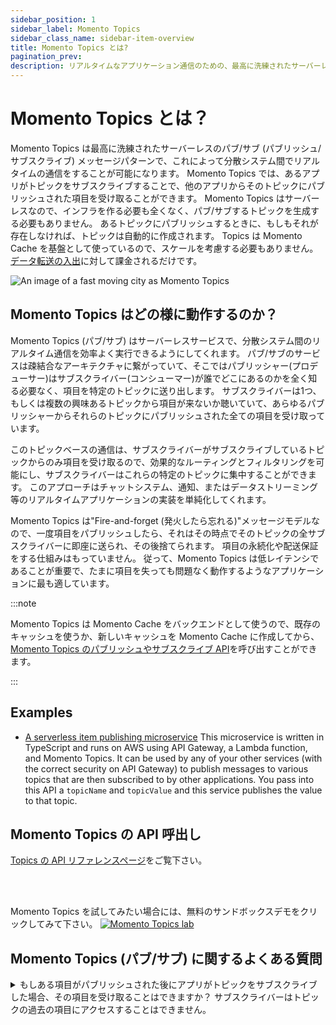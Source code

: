 ```yaml
---
sidebar_position: 1
sidebar_label: Momento Topics
sidebar_class_name: sidebar-item-overview
title: Momento Topics とは?
pagination_prev:
description: リアルタイムなアプリケーション通信のための、最高に洗練されたサーバーレスのパブ/サブ (パブリッシュ/サブスクライブ) メッセージパターンである Momento Topics について学びましょう。
---
```


# Momento Topics とは？

Momento Topics は最高に洗練されたサーバーレスのパブ/サブ (パブリッシュ/サブスクライブ) メッセージパターンで、これによって分散システム間でリアルタイムの通信をすることが可能になります。 Momento Topics では、あるアプリがトピックをサブスクライブすることで、他のアプリからそのトピックにパブリッシュされた項目を受け取ることができます。 Momento Topics はサーバーレスなので、インフラを作る必要も全くなく、パブ/サブするトピックを生成する必要もありません。 あるトピックにパブリッシュするときに、もしもそれが存在しなければ、トピックは自動的に作成されます。 Topics は Momento Cache を基盤として使っているので、スケールを考慮する必要もありません。 [データ転送の入出](./../manage/pricing)に対して課金されるだけです。

![An image of a fast moving city as Momento Topics](./../../static/img/topics-city.jpg)

## Momento Topics はどの様に動作するのか？

Momento Topics (パブ/サブ) はサーバーレスサービスで、分散システム間のリアルタイム通信を効率よく実行できるようにしてくれます。 パブ/サブのサービスは疎結合なアーキテクチャに繋がっていて、そこではパブリッシャー(プロデューサー)はサブスクライバー(コンシューマー)が誰でどこにあるのかを全く知る必要なく、項目を特定のトピックに送り出します。 サブスクライバーは1つ、もしくは複数の興味あるトピックから項目が来ないか聴いていて、あらゆるパブリッシャーからそれらのトピックにパブリッシュされた全ての項目を受け取っています。

このトピックベースの通信は、サブスクライバーがサブスクライブしているトピックからのみ項目を受け取るので、効果的なルーティングとフィルタリングを可能にし、サブスクライバーはこれらの特定のトピックに集中することができます。 このアプローチはチャットシステム、通知、またはデータストリーミング等のリアルタイムアプリケーションの実装を単純化してくれます。

Momento Topics は"Fire-and-forget (発火したら忘れる)"メッセージモデルなので、一度項目をパブリッシュしたら、それはその時点でそのトピックの全サブスクライバーに即座に送られ、その後捨てられます。 項目の永続化や配送保証をする仕組みはもっていません。 従って、Momento Topics は低レイテンシであることが重要で、たまに項目を失っても問題なく動作するようなアプリケーションに最も適しています。

:::note

Momento Topics は Momento Cache をバックエンドとして使うので、既存のキャッシュを使うか、新しいキャッシュを Momento Cache に作成してから、[Momento Topics のパブリッシュやサブスクライブ API](./../develop/api-reference/topics)を呼び出すことができます。

:::

## Examples

- [A serverless item publishing microservice](https://github.com/momentohq/client-sdk-javascript/tree/main/examples/nodejs/lambda-examples/topics-microservice) This microservice is written in TypeScript and runs on AWS using API Gateway, a Lambda function, and Momento Topics. It can be used by any of your other services (with the correct security on API Gateway) to publish messages to various topics that are then subscribed to by other applications. You pass into this API a `topicName` and `topicValue` and this service publishes the value to that topic.

## Momento Topics の API 呼出し
[Topics の API リファレンスページ](./../develop/api-reference/topics.md)をご覧下さい。

<br />
<br />

Momento Topics を試してみたい場合には、無料のサンドボックスデモをクリックしてみて下さい。
<a href="https://play.instruqt.com/embed/momento/tracks/topics-on-the-momento-cli?token=em_Q_mgzhVtWtP5B_jj&finish_btn_target=_top&finish_btn_text=Go+to+Docs&finish_btn_url=https%3A%2F%2Fdocs.momentohq.com%2Fdevelop%2Fapi-reference%2Ftopics"><img src="/img/topics-instruct.png" alt="Momento Topics lab" /></a>

## Momento Topics (パブ/サブ) に関するよくある質問

<details>
  <summary>もしある項目がパブリッシュされた後にアプリがトピックをサブスクライブした場合、その項目を受け取ることはできますか？ サブスクライバーはトピックの過去の項目にアクセスすることはできません。
</details>

